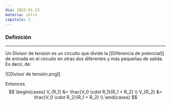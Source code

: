 ```yaml
---
dia: 2023-01-23
materia: intro
capitulo: 1
---
```

### Definición
---
Un Divisor de tension es un circuito que divide la [[Diferencia de potencial]] de entrada en el circuito en otras dos diferentes y más pequeñas de salida. Es decir, de:

![[Divisor de tensión.png]]

Entonces
$$ 
\begin{cases}
V_{R_1} &= \frac{V_0 \cdot R_1}{R_1 + R_2} \\
V_{R_2} &= \frac{V_0 \cdot R_2}{R_1 + R_2} \\
\end{cases}
$$